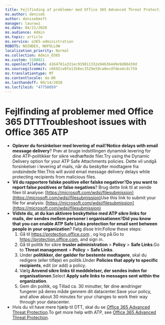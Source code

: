 ```yaml
---
title: Fejlfinding af problemer med Office 365 Advanced Threat Protection (DTT)
ms.author: deniseb
author: denisebmsft
manager: laurawi
ms.date: 04/21/2020
ms.audience: Admin
ms.topic: article
ms.service: o365-administration
ROBOTS: NOINDEX, NOFOLLOW
localization_priority: Normal
ms.collection: Admin_O365
ms.custom: 3100021
ms.openlocfilehash: 4164781a331ec919811332e94636449e9d88430d
ms.sourcegitcommit: c6692ce0fa1358ec3529e59ca0ecdfdea4cdc759
ms.translationtype: MT
ms.contentlocale: da-DK
ms.lasthandoff: 09/14/2020
ms.locfileid: "47758059"
---
```

# <a name="troubleshoot-issues-with-office-365-atp"></a><span data-ttu-id="9d313-102">Fejlfinding af problemer med Office 365 DTT</span><span class="sxs-lookup"><span data-stu-id="9d313-102">Troubleshoot issues with Office 365 ATP</span></span>

- <span data-ttu-id="9d313-103">**Oplever du forsinkelser med levering af mail**?</span><span class="sxs-lookup"><span data-stu-id="9d313-103">**Notice delays with email message delivery**?</span></span> <span data-ttu-id="9d313-104">Prøv at bruge indstillingen dynamisk levering for dine ATP-politikker for sikre vedhæftede filer.</span><span class="sxs-lookup"><span data-stu-id="9d313-104">Try using the Dynamic Delivery option for your ATP Safe Attachments policies.</span></span> <span data-ttu-id="9d313-105">Dette vil undgå forsinkelser i levering af mails, når du beskytter modtagere fra ondsindede filer.</span><span class="sxs-lookup"><span data-stu-id="9d313-105">This will avoid email message delivery delays while protecting recipients from malicious files.</span></span>
- <span data-ttu-id="9d313-106">**Vil du rapportere falske positive eller falske negativer**?</span><span class="sxs-lookup"><span data-stu-id="9d313-106">**Do you want to report false positives or false negatives**?</span></span> <span data-ttu-id="9d313-107">Brug dette link til at sende filen til analyse: [https://microsoft.com/wdsi/filesubmission](https://microsoft.com/wdsi/filesubmission)</span><span class="sxs-lookup"><span data-stu-id="9d313-107">Use this link to submit your file for analysis: [https://microsoft.com/wdsi/filesubmission](https://microsoft.com/wdsi/filesubmission)</span></span>
- <span data-ttu-id="9d313-108">**Vidste du, at du kan aktivere beskyttelse med ATP sikre links for mails, der sendes mellem personer i organisationen**?</span><span class="sxs-lookup"><span data-stu-id="9d313-108">**Did you know that you can enable ATP Safe Links protection for email sent between people in your organization**?</span></span> <span data-ttu-id="9d313-109">Følg disse trin:</span><span class="sxs-lookup"><span data-stu-id="9d313-109">Follow these steps:</span></span>
    1. <span data-ttu-id="9d313-110">Gå til https://protection.office.com , og log på.</span><span class="sxs-lookup"><span data-stu-id="9d313-110">Go to https://protection.office.com, and sign in.</span></span>
    2. <span data-ttu-id="9d313-111">Gå til politik for sikre **trusler administration**  >  **Policy**  >  **Safe Links**.</span><span class="sxs-lookup"><span data-stu-id="9d313-111">Go to **Threat management** > **Policy** > **Safe Links**.</span></span>
    3. <span data-ttu-id="9d313-112">Under **politikker, der gælder for bestemte modtagere**, skal du redigere (eller tilføje) en politik.</span><span class="sxs-lookup"><span data-stu-id="9d313-112">Under **Policies that apply to specific recipients**, edit (or add) a policy.</span></span>
    4. <span data-ttu-id="9d313-113">Vælg **Anvend sikre links til meddelelser, der sendes inden for organisationen**.</span><span class="sxs-lookup"><span data-stu-id="9d313-113">Select **Apply safe links to messages sent within the organization**.</span></span>
    5. <span data-ttu-id="9d313-114">Gem din politik, og Tillad ca. 30 minutter, før dine ændringer fungerer på deres måde gennem dit datacenter.</span><span class="sxs-lookup"><span data-stu-id="9d313-114">Save your policy, and allow about 30 minutes for your changes to work their way through your datacenter.</span></span>
- <span data-ttu-id="9d313-115">Hvis du vil have mere hjælp til DTT, skal du se [Office 365 Advanced Threat Protection](https://docs.microsoft.com/microsoft-365/security/office-365-security/office-365-atp).</span><span class="sxs-lookup"><span data-stu-id="9d313-115">To get more help with ATP, see [Office 365 Advanced Threat Protection](https://docs.microsoft.com/microsoft-365/security/office-365-security/office-365-atp).</span></span>